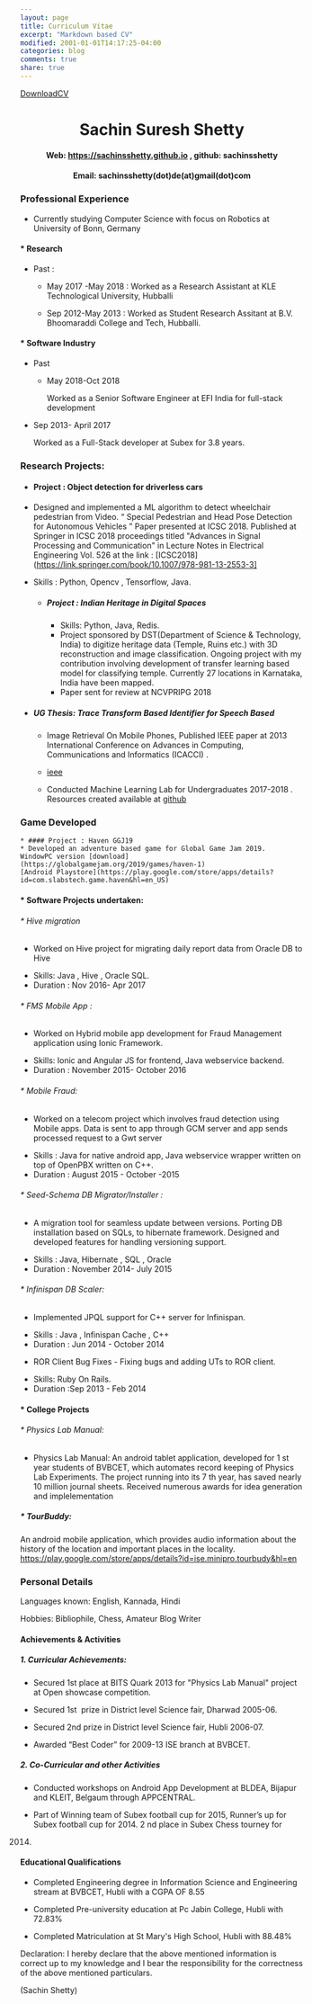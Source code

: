 ```yaml
---
layout: page
title: Curriculum Vitae
excerpt: "Markdown based CV"
modified: 2001-01-01T14:17:25-04:00
categories: blog
comments: true
share: true
---
```


[DownloadCV](https://sachinsshetty.github.io/docs/sachin_resume_web.pdf)


# <center> Sachin Suresh Shetty </center>

#### <center> Web: https://sachinsshetty.github.io  , github: sachinsshetty </center>

#### <center> Email: sachinsshetty(dot)de(at)gmail(dot)com </center>


### Professional Experience

- Currently studying Computer Science with focus on Robotics at University of Bonn,
Germany

#### * Research
- Past :
    - May 2017 -May 2018 : Worked as a Research Assistant at KLE
Technological University, Hubballi

  - Sep 2012-May 2013 : Worked as Student Research Assitant at B.V.
Bhoomaraddi College and Tech, Hubballi.

#### * Software Industry
* Past
    *   May 2018-Oct 2018

        Worked as a Senior Software Engineer at EFI India for
full-stack development

* Sep 2013- April 2017

 	Worked as a Full-Stack developer at Subex for 3.8 years. 

### Research Projects:
 * #### Project : Object detection for driverless cars
  * Designed and implemented a ML algorithm to detect wheelchair pedestrian from Video. 
“ Special Pedestrian and Head Pose Detection for Autonomous Vehicles ” Paper presented at ICSC 2018.
 Published at Springer in ICSC 2018 proceedings titled 
"Advances in Signal Processing and Communication" in Lecture Notes in 
Electrical Engineering Vol. 526 at the link : 
[ICSC2018](https://link.springer.com/book/10.1007/978-981-13-2553-3]
* Skills : Python, Opencv , Tensorflow, Java.


  * #####  Project : Indian Heritage in Digital Spaces

    * Skills: Python, Java, Redis.
    * Project sponsored by DST(Department of  Science & Technology, India) to digitize heritage data (Temple, Ruins etc.) with 3D reconstruction and image classification. Ongoing project with my contribution involving development of transfer learning based model for classifying temple. Currently 27 locations in Karnataka, India have been mapped.
    * Paper sent for review at NCVPRIPG 2018

* ##### UG Thesis: Trace Transform Based Identifier for Speech Based
    * Image Retrieval On Mobile Phones, Published IEEE paper at 2013 International
    Conference on Advances in Computing, Communications and Informatics (ICACCI) .
    * [ieee](https://ieeexplore.ieee.org/abstract/document/6637307/)


  * Conducted Machine Learning Lab for Undergraduates 2017-2018 . Resources created
available at
[github](https://github.com/sachinsshetty/ml_lab_ecsc_306)


### Game Developed
	* #### Project : Haven GGJ19
	* Developed an adventure based game for Global Game Jam 2019.  WindowPC version [download](https://globalgamejam.org/2019/games/haven-1)
	[Android Playstore](https://play.google.com/store/apps/details?id=com.slabstech.game.haven&hl=en_US)


#### * Software Projects undertaken:

###### * Hive migration
  * Worked on Hive project for migrating daily report data from Oracle DB to Hive
- Skills: Java , Hive , Oracle SQL.
- Duration : Nov 2016- Apr 2017


###### * FMS Mobile App :
  * Worked on Hybrid mobile app development for Fraud Management application using Ionic Framework.
- Skills: Ionic and Angular JS for frontend, Java webservice backend.
- Duration : November 2015- October 2016

###### * Mobile Fraud:
  * Worked on a telecom project which involves fraud detection using Mobile apps. Data is sent to app through GCM server and app sends processed request to a Gwt server
- Skills : Java for native android app, Java webservice wrapper written
on top of OpenPBX written on C++.
- Duration : August 2015 - October -2015

###### * Seed-Schema DB Migrator/Installer :
  * A migration tool for seamless update between versions. Porting DB installation based on SQLs, to hibernate framework. Designed and developed features for handling versioning support.
- Skills : Java, Hibernate , SQL , Oracle
- Duration : November 2014- July 2015

###### * Infinispan DB Scaler:
  * Implemented JPQL support for C++ server for Infinispan.
- Skills : Java , Infinispan Cache , C++
- Duration : Jun 2014 - October 2014

* ROR Client Bug Fixes - Fixing bugs and adding UTs to ROR
client.
- Skills: Ruby On Rails.
- Duration :Sep 2013 - Feb 2014


#### * College Projects
###### * Physics Lab Manual:
  * Physics Lab Manual: An android tablet application, developed for 1 st year students of BVBCET, which automates record keeping of Physics Lab Experiments. The project running into its 7 th year, has saved nearly 10 million journal sheets. Received numerous awards for idea generation and implelementation

##### * TourBuddy:
An android mobile application, which provides audio information about
the history of the location and important places in the locality.
https://play.google.com/store/apps/details?id=ise.minipro.tourbudy&hl=en


### Personal Details

Languages known: English, Kannada, Hindi

Hobbies:
Bibliophile, Chess, Amateur Blog Writer

#### Achievements & Activities
##### 1. Curricular Achievements:

* Secured 1st place at BITS Quark 2013 for "Physics Lab Manual"
project at Open showcase competition.

* Secured 1st ​ prize in District level Science fair, Dharwad 2005-06.

* Secured 2nd​ prize in District level Science fair, Hubli 2006-07.

* Awarded “Best Coder” for 2009-13 ISE branch at BVBCET.

##### 2. Co-Curricular and other Activities

* Conducted workshops on Android App Development at BLDEA,
Bijapur and KLEIT, Belgaum through APPCENTRAL.

* Part of Winning team of Subex football cup for 2015, Runner’s up for
Subex football cup for 2014. 2​ nd​ place in Subex Chess tourney for
2014.

#### Educational Qualifications

* Completed Engineering degree in Information Science and Engineering stream at
BVBCET, Hubli with a CGPA OF 8.55

*  Completed Pre-university education at Pc Jabin College, Hubli with 72.83%

* Completed Matriculation at St Mary's High School, Hubli with 88.48%


 Declaration:​ I hereby declare that the above mentioned information is correct up to my knowledge and I bear the responsibility for the correctness of the above mentioned particulars.

(Sachin Shetty)
